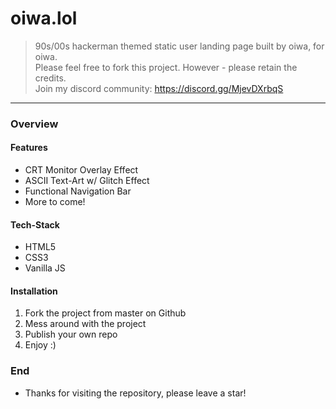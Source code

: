 # oiwa.lol

> 90s/00s hackerman themed static user landing page built by oiwa, for oiwa. </br>
> Please feel free to fork this project. However - please retain the credits. </br>
> Join my discord community: https://discord.gg/MjevDXrbqS </br>

---

### Overview
#### Features
- CRT Monitor Overlay Effect
- ASCII Text-Art w/ Glitch Effect
- Functional Navigation Bar
- More to come!
#### Tech-Stack
- HTML5
- CSS3
- Vanilla JS
#### Installation
1. Fork the project from master on Github
2. Mess around with the project
3. Publish your own repo
4. Enjoy :)

### End
- Thanks for visiting the repository, please leave a star!
